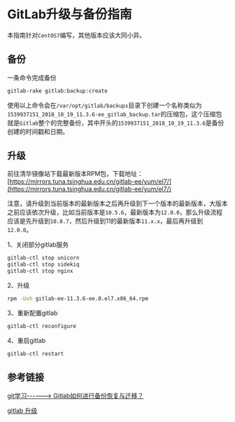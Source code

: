 # GitLab升级与备份指南

本指南针对`CentOS7`编写，其他版本应该大同小异。

## 备份

一条命令完成备份

```bash
gitlab-rake gitlab:backup:create
```

使用以上命令会在`/var/opt/gitlab/backups`目录下创建一个名称类似为`1539937151_2018_10_19_11.3.6-ee_gitlab_backup.tar`的压缩包，这个压缩包就是`Gitlab`整个的完整备份，其中开头的`1539937151_2018_10_19_11.3.6`是备份创建的时间戳和日期。

## 升级

前往清华镜像站下载最新版本RPM包，下载地址：[https://mirrors.tuna.tsinghua.edu.cn/gitlab-ee/yum/el7/](https://mirrors.tuna.tsinghua.edu.cn/gitlab-ee/yum/el7/)

注意，请升级到当前版本的最新版本之后再升级到下一个版本的最新版本，大版本之前应该依次升级，比如当前版本是`10.5.6`，最新版本为`12.0.0`，那么升级流程应该是先升级到`10.8.7`，然后升级到11的最新版本`11.x.x`，最后再升级到`12.0.0`。

1、关闭部分gitlab服务

```bash
gitlab-ctl stop unicorn
gitlab-ctl stop sidekiq
gitlab-ctl stop nginx
```

2、升级

```bash
rpm -Uvh gitlab-ee-11.3.6-ee.0.el7.x86_64.rpm
```

3、重新配置gitlab

```bash
gitlab-ctl reconfigure
```

4、重启gitlab

```bash
gitlab-ctl restart
```

## 参考链接

[git学习------> Gitlab如何进行备份恢复与迁移？](https://blog.csdn.net/ouyang_peng/article/details/77070977)

[gitlab 升级](https://www.cnblogs.com/straycats/p/7707359.html)